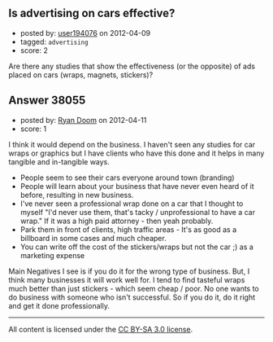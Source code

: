 ## Is advertising on cars effective?

- posted by: [user194076](https://stackexchange.com/users/-1/11796-user194076) on 2012-04-09
- tagged: `advertising`
- score: 2

Are there any studies that show the effectiveness (or the opposite) of ads placed on cars (wraps, magnets, stickers)?


## Answer 38055

- posted by: [Ryan Doom](https://stackexchange.com/users/-1/5655-ryan-doom) on 2012-04-11
- score: 1

I think it would depend on the business. I haven't seen any studies for car wraps or graphics but I have clients who have this done and it helps in many tangible and in-tangible ways.

 - People seem to see their cars everyone around town (branding) 
 - People will learn about your business that have never even heard of it before, resulting in new business.
 - I've never seen a professional wrap done on a car that I thought to myself "I'd never use them, that's tacky / unprofessional to have a car wrap." If it was a high paid attorney - then yeah probably. 
 - Park them in front of clients, high traffic areas - It's as good as a billboard in some cases and much cheaper.
 - You can write off the cost of the stickers/wraps but not the car ;) as a marketing expense
 
Main Negatives I see is if you do it for the wrong type of business. But, I think many businesses it will work well for. I tend to find tasteful wraps much better than just stickers - which seem cheap / poor. No one wants to do business with someone who isn't successful. So if you do it, do it right and get it done professionally.



---

All content is licensed under the [CC BY-SA 3.0 license](https://creativecommons.org/licenses/by-sa/3.0/).
